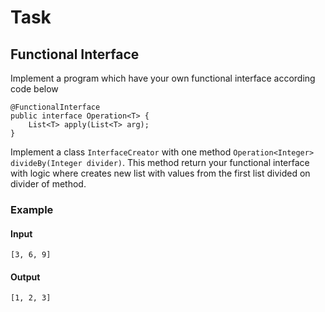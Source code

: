 # Task

## Functional Interface

Implement a program which have your own functional interface according code below

```
@FunctionalInterface
public interface Operation<T> {
    List<T> apply(List<T> arg);
}
```

Implement a class `InterfaceCreator` with one method `Operation<Integer> divideBy(Integer divider)`. 
This method return your functional interface with logic where creates new list with 
values from the first list divided on divider of method.

### Example

#### Input

`[3, 6, 9]`

#### Output

`[1, 2, 3]`